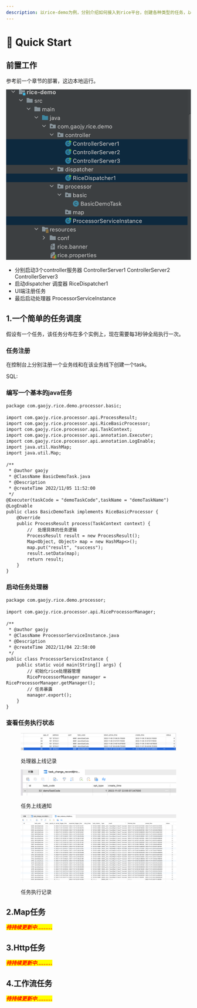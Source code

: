 ```yaml
---
description: 以rice-demo为例，分别介绍如何接入到rice平台，创建各种类型的任务，以及任务如何被调度。
---
```


# 🎉 Quick Start

## 前置工作

参考前一个章节的部署，这边本地运行。

![](<.gitbook/assets/image (7) (1).png>)

* 分别启动3个controller服务器  ControllerServer1   ControllerServer2   ControllerServer3
* 启动dispatcher 调度器   RiceDispatcher1
* UI端注册任务          &#x20;
* 最后启动处理器      ProcessorServiceInstance

## 1.一个简单的任务调度

假设有一个任务，该任务分布在多个实例上，现在需要每3秒钟全局执行一次。

### 任务注册

在控制台上分别注册一个业务线和在该业务线下创建一个task。

SQL:

### 编写一个基本的java任务

```
package com.gaojy.rice.demo.processor.basic;

import com.gaojy.rice.processor.api.ProcessResult;
import com.gaojy.rice.processor.api.RiceBasicProcessor;
import com.gaojy.rice.processor.api.TaskContext;
import com.gaojy.rice.processor.api.annotation.Executer;
import com.gaojy.rice.processor.api.annotation.LogEnable;
import java.util.HashMap;
import java.util.Map;

/**
 * @author gaojy
 * @ClassName BasicDemoTask.java
 * @Description
 * @createTime 2022/11/05 11:52:00
 */
@Executer(taskCode = "demoTaskCode",taskName = "demoTaskName")
@LogEnable
public class BasicDemoTask implements RiceBasicProcessor {
    @Override
    public ProcessResult process(TaskContext context) {
        //  处理具体的任务逻辑
        ProcessResult result = new ProcessResult();
        Map<Object, Object> map = new HashMap<>();
        map.put("result", "success");
        result.setData(map);
        return result;
    }
}

```

### 启动任务处理器

```
package com.gaojy.rice.demo.processor;

import com.gaojy.rice.processor.api.RiceProcessorManager;

/**
 * @author gaojy
 * @ClassName ProcessorServiceInstance.java
 * @Description
 * @createTime 2022/11/04 22:58:00
 */
public class ProcessorServiceInstance {
    public static void main(String[] args) {
        // 初始化rice处理器管理
        RiceProcessorManager manager = RiceProcessorManager.getManager();
        // 任务暴露
        manager.export();
    }
}

```

### 查看任务执行状态

<figure><img src=".gitbook/assets/image (9).png" alt=""><figcaption><p>处理器上线记录</p></figcaption></figure>

<figure><img src=".gitbook/assets/image (8).png" alt=""><figcaption><p>任务上线通知</p></figcaption></figure>

<figure><img src=".gitbook/assets/image (7).png" alt=""><figcaption><p>任务执行记录</p></figcaption></figure>

## 2.Map任务

_<mark style="color:red;">**待持续更新中.........**</mark>_

## 3.Http任务

_<mark style="color:red;">**待持续更新中.........**</mark>_

## 4.工作流任务

_<mark style="color:red;">**待持续更新中.........**</mark>_
